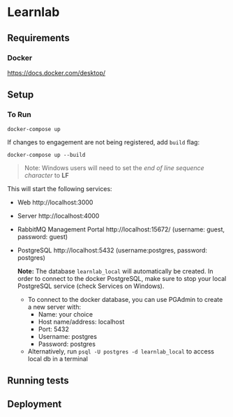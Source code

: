 # Learnlab

## Requirements
### Docker
https://docs.docker.com/desktop/

## Setup
### To Run
```
docker-compose up
```

If changes to engagement are not being registered, add `build` flag:
```
docker-compose up --build
```

>Note: Windows users will need to set the *end of line sequence character* to **LF**


This will start the following services:
* Web http://localhost:3000
* Server http://localhost:4000
* RabbitMQ Management Portal http://localhost:15672/ (username: guest, password: guest)
* PostgreSQL http://localhost:5432 (username:postgres, password: postgres)

    **Note:** The database `learnlab_local` will automatically be created. In order to connect to the docker PostgreSQL, make sure to stop your local PostgreSQL service (check Services on Windows).
    * To connect to the docker database, you can use PGAdmin to create a new server with:
        * Name: your choice
        * Host name/address: localhost
        * Port: 5432
        * Username: postgres
        * Password: postgres
    * Alternatively, run `psql -U postgres -d learnlab_local` to access local db in a terminal
## Running tests

## Deployment
